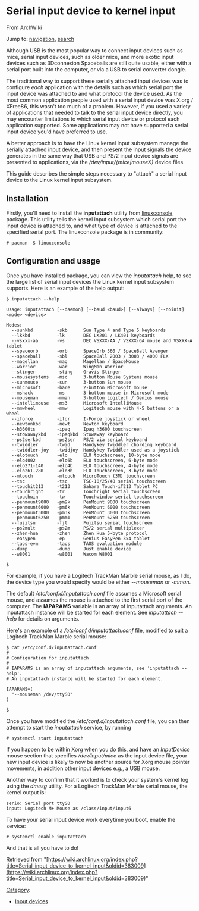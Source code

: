 # Serial input device to kernel input

From ArchWiki

Jump to: [navigation](#column-one), [search](#searchInput)

Although USB is the most popular way to connect input devices such as mice, serial input devices, such as older mice, and more exotic input devices such as 3Dconnexion Spaceballs are still quite usable, either with a serial port built into the computer, or via a USB to serial converter dongle.

The traditional way to support these serially attached input devices was to configure _each_ application with the details such as which serial port the input device was attached to and what protocol the device used. As the most common application people used with a serial input device was X.org / XFree86, this wasn't too much of a problem. However, if you used a variety of applications that needed to talk to the serial input device directly, you may encounter limitations to which serial input device or protocol each application supported. Some applications may not have supported a serial input device you'd have preferred to use.

A better approach is to have the Linux kernel input subsystem manage the serially attached input device, and then present the input signals the device generates in the same way that USB and PS/2 input device signals are presented to applications, via the _/dev/input/{mice|mouseX}_ device files.

This guide describes the simple steps necessary to "attach" a serial input device to the Linux kernel input subsystem.

## Installation

Firstly, you'll need to install the **inputattach** utility from [linuxconsole](https://www.archlinux.org/packages/?name=linuxconsole) package. This utility tells the kernel input subsystem which serial port the input device is attached to, and what type of device is attached to the specified serial port. The linuxconsole package is in community:

```
# pacman -S linuxconsole

```

## Configuration and usage

Once you have installed package, you can view the _inputattach_ help, to see the large list of serial input devices the Linux kernel input subsystem supports. Here is an example of the help output:

```
$ inputattach --help

Usage: inputattach [--daemon] [--baud <baud>] [--always] [--noinit] <mode> <device>

Modes:
  --sunkbd         -skb      Sun Type 4 and Type 5 keyboards
  --lkkbd          -lk       DEC LK201 / LK401 keyboards
  --vsxxx-aa       -vs       DEC VSXXX-AA / VSXXX-GA mouse and VSXXX-A tablet
  --spaceorb       -orb      SpaceOrb 360 / SpaceBall Avenger
  --spaceball      -sbl      SpaceBall 2003 / 3003 / 4000 FLX
  --magellan       -mag      Magellan / SpaceMouse
  --warrior        -war      WingMan Warrior
  --stinger        -sting    Gravis Stinger
  --mousesystems   -msc      3-button Mouse Systems mouse
  --sunmouse       -sun      3-button Sun mouse
  --microsoft      -bare     2-button Microsoft mouse
  --mshack         -ms       3-button mouse in Microsoft mode
  --mouseman       -mman     3-button Logitech / Genius mouse
  --intellimouse   -ms3      Microsoft IntelliMouse
  --mmwheel        -mmw      Logitech mouse with 4-5 buttons or a wheel
  --iforce         -ifor     I-Force joystick or wheel
  --newtonkbd      -newt     Newton keyboard
  --h3600ts        -ipaq     Ipaq h3600 touchscreen
  --stowawaykbd    -ipaqkbd  Stowaway keyboard
  --ps2serkbd      -ps2ser   PS/2 via serial keyboard
  --twiddler       -twid     Handykey Twiddler chording keyboard
  --twiddler-joy   -twidjoy  Handykey Twiddler used as a joystick
  --elotouch       -elo      ELO touchscreen, 10-byte mode
  --elo4002        -elo6b    ELO touchscreen, 6-byte mode
  --elo271-140     -elo4b    ELO touchscreen, 4-byte mode
  --elo261-280     -elo3b    ELO Touchscreen, 3-byte mode
  --mtouch         -mtouch   MicroTouch (3M) touchscreen
  --tsc            -tsc      TSC-10/25/40 serial touchscreen
  --touchit213     -t213     Sahara Touch-iT213 Tablet PC
  --touchright     -tr       Touchright serial touchscreen
  --touchwin       -tw       Touchwindow serial touchscreen
  --penmount9000   -pm9k     PenMount 9000 touchscreen
  --penmount6000   -pm6k     PenMount 6000 touchscreen
  --penmount3000   -pm3k     PenMount 3000 touchscreen
  --penmount6250   -pmm1     PenMount 6250 touchscreen
  --fujitsu        -fjt      Fujitsu serial touchscreen
  --ps2mult        -ps2m     PS/2 serial multiplexer
  --zhen-hua       -zhen     Zhen Hua 5-byte protocol
  --easypen        -ep       Genius EasyPen 3x4 tablet
  --taos-evm       -taos     TAOS evaluation module
  --dump           -dump     Just enable device
  --w8001          -w8001    Wacom W8001

$

```

For example, if you have a Logitech TrackMan Marble serial mouse, as I do, the device type you would specify would be either _--mouseman_ or _-mman_.

The default _/etc/conf.d/inputattach.conf_ file assumes a Microsoft serial mouse, and assumes the mouse is attached to the first serial port of the computer. The **IAPARAMS** variable is an array of inputattach arguments. An inputattach instance will be started for each element. See _inputattach --help_ for details on arguments.

Here's an example of a _/etc/conf.d/inputattach.conf_ file, modified to suit a Logitech TrackMan Marble serial mouse:

```
$ cat /etc/conf.d/inputattach.conf 
#
# Configuration for inputattach
#
# IAPARAMS is an array of inputattach arguments, see 'inputattach --help'.
# An inputattach instance will be started for each element.

IAPARAMS=(
  "--mouseman /dev/ttyS0"
)

$

```

Once you have modified the _/etc/conf.d/inputattach.conf_ file, you can then attempt to start the _inputattach_ service, by running

```
# systemctl start inputattach

```

If you happen to be within Xorg when you do this, and have an _InputDevice_ mouse section that specifies _/dev/input/mice_ as the input device file, your new input device is likely to now be another source for Xorg mouse pointer movements, in addition other input devices e.g., a USB mouse.

Another way to confirm that it worked is to check your system's kernel log using the _dmesg_ utility. For a Logitech TrackMan Marble serial mouse, the kernel output is:

```
serio: Serial port ttyS0
input: Logitech M+ Mouse as /class/input/input6

```

To have your serial input device work everytime you boot, enable the service:

```
# systemctl enable inputattach

```

And that is all you have to do!

Retrieved from "[https://wiki.archlinux.org/index.php?title=Serial_input_device_to_kernel_input&oldid=383009](https://wiki.archlinux.org/index.php?title=Serial_input_device_to_kernel_input&oldid=383009)"

[Category](/index.php/Special:Categories "Special:Categories"):

*   [Input devices](/index.php/Category:Input_devices "Category:Input devices")